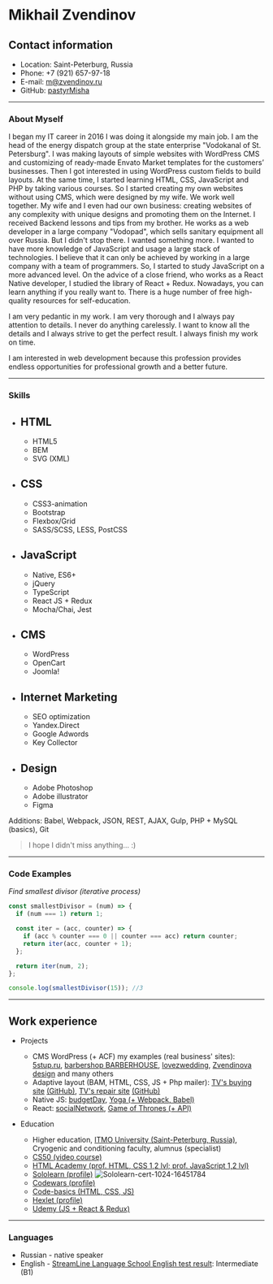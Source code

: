# **Mikhail Zvendinov**

## Contact information

* Location: Saint-Peterburg, Russia
* Phone: +7 (921) 657-97-18
* E-mail: m@zvendinov.ru
* GitHub: [pastyrMisha](https://github.com/pastyrMisha)
----------

### About Myself

I began my IT career in 2016 I was doing it alongside my main job. I am the head of the energy dispatch group at the state enterprise "Vodokanal of St. Petersburg".
I was making layouts of simple websites with WordPress CMS and customizing of ready-made Envato Market templates for the customers’ businesses. 
Then I got interested in using WordPress custom fields to build layouts. At the same time, I started learning HTML, CSS, JavaScript and PHP by taking various courses. 
So I started creating my own websites without using CMS, which were designed by my wife. We work well together. My wife and I even had our own business: creating websites of any complexity with unique designs and promoting them on the Internet.
I received Backend lessons and tips from my brother. He works as a web developer in a large company "Vodopad", which sells sanitary equipment all over Russia.
But I didn't stop there. I wanted something more. I wanted to have more knowledge of JavaScript and usage a large stack of technologies. I believe that it can only be achieved by working in a large company with a team of programmers. So, I started to study JavaScript on a more advanced level. On the advice of a close friend, who works as a React Native developer, I studied the library of React + Redux.
Nowadays, you can learn anything if you really want to. There is a huge number of free high-quality resources for self-education. 

I am very pedantic in my work. I am very thorough and I always pay attention to details. I never do anything carelessly. I want to know all the details and I always strive to get the perfect result. I always finish my work on time. 

I am interested in web development because this profession provides endless opportunities for professional growth and a better future.

----------


### Skills
* HTML
    -
    - HTML5
    - BEM
    - SVG (XML)
* CSS
    -
    - CSS3-animation
    - Bootstrap
    - Flexbox/Grid
    - SASS/SCSS, LESS, PostCSS
* JavaScript
    -
    - Native, ES6+
    - jQuery
    - TypeScript
    - React JS + Redux
    - Mocha/Chai, Jest
* CMS
    -
    - WordPress
    - OpenCart
    - Joomla!
* Internet Marketing
    -
    - SEO optimization
    - Yandex.Direct
    - Google Adwords
    - Key Collector

* Design
    -
    - Adobe Photoshop 
    - Adobe illustrator
    - Figma

Additions: Babel, Webpack, JSON, REST, AJAX, Gulp, PHP + MySQL (basics), Git 

>I hope I didn't miss anything... :)
----------


### Code Examples
*Find smallest divisor (iterative process)*
```javascript 
const smallestDivisor = (num) => {
  if (num === 1) return 1;

  const iter = (acc, counter) => {
    if (acc % counter === 0 || counter === acc) return counter;
    return iter(acc, counter + 1);
  };

  return iter(num, 2);
};

console.log(smallestDivisor(15)); //3
```
----------
## Work experience

* Projects
    - CMS WordPress (+ ACF) my examples (real business' sites): [5stup.ru](https://5stup.ru/), [barbershop BARBERHOUSE](https://barberhouse.kz/), [lovezwedding](https://lovezwedding.ru/), [Zvendinova design](https://zvendinova.ru/) and many others
    - Adaptive layout (BAM, HTML, CSS, JS + Php mailer): [TV's buying site](https://skuptv.ru/) [(GitHub)](https://github.com/pastyrMisha/buyingTVs), [TV's repair site](https://tv-remservis.ru/) [(GitHub)](https://github.com/pastyrMisha/repairTVs)
    - Native JS: [budgetDay](https://zvendinov.ru/budgetDay), [Yoga (+ Webpack, Babel)](https://zvendinov.ru/Yoga/src)
    - React: [socialNetwork](https://zvendinov.ru/social-network), [Game of Thrones (+ API)](https://zvendinov.ru/got)

* Education
    - Higher education, [ITMO University (Saint-Peterburg, Russia)](https://en.itmo.ru/), Cryogenic and conditioning faculty, alumnus (specialist)
    - [CS50 (video course)](https://www.youtube.com/channel/UCcabW7890RKJzL968QWEykA)
    - [HTML Academy (prof. HTML, CSS 1,2 lvl; prof. JavaScript 1,2 lvl)](https://htmlacademy.ru/study)
    - [Sololearn (profile)](https://www.sololearn.com/profile/16451784)
    ![Sololearn-cert-1024-16451784](https://www.sololearn.com/Certificate/1024-16451784/jpg/)
    - [Codewars (profile)](https://www.codewars.com/users/pastyrMisha)
    - [Code-basics (HTML, CSS, JS)](https://ru.code-basics.com)
    - [Hexlet (profile)](https://ru.hexlet.io/u/pastyrmisha)
    - [Udemy (JS + React & Redux)](https://www.udemy.com/course/javascript_full/)  
----------

### Languages
 * Russian - native speaker
 * English - [StreamLine Language School English test result](https://test.str.by/login/index.php): Intermediate (B1)
